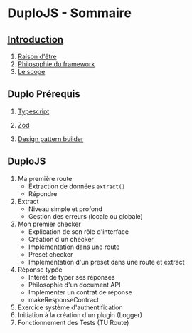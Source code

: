 # DuploJS - Sommaire

## [Introduction](./docs/introduction.md)

1. [Raison d'être](./docs/introduction.md#raison-dêtre)
2. [Philosophie du framework](./docs/introduction.md#philosophie-du-framework)
3. [Le scope](./docs/introduction.md#le-scope)

## Duplo Prérequis

1. [Typescript](./docs/typescript.md)

2. [Zod](./docs/zod.md)

3. [Design pattern builder](./docs/designPaternBuilder.md)

## DuploJS

1. Ma première route
    - Extraction de données `extract()`
    - Répondre
2. Extract
    - Niveau simple et profond
    - Gestion des erreurs (locale ou globale)
3. Mon premier checker
    - Explication de son rôle d'interface
    - Création d'un checker
    - Implémentation dans une route
    - Preset checker
    - Implémentation d'un preset dans une route et extract
4. Réponse typée
    - Intérêt de typer ses réponses
    - Philosophie d'un document API
    - Implémenter un contrat de réponse
    - makeResponseContract
5. Exercice système d'authentification
6. Initiation à la création d'un plugin (Logger)
7. Fonctionnement des Tests (TU Route)
